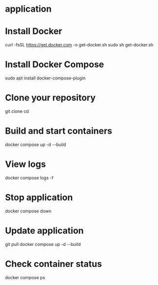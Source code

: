 # application

# Install Docker
curl -fsSL https://get.docker.com -o get-docker.sh
sudo sh get-docker.sh

# Install Docker Compose
sudo apt install docker-compose-plugin



# Clone your repository
git clone <your-repo-url>
cd <your-repo-name>

# Build and start containers
docker compose up -d --build


# View logs
docker compose logs -f

# Stop application
docker compose down

# Update application
git pull
docker compose up -d --build

# Check container status
docker compose ps
